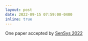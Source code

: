 ```yaml
---
layout: post
date: 2022-09-15 07:59:00-0400
inline: true
---
```


One paper accepted by <a href="https://sensys.acm.org/2022/" target="_blank" rel="noopener noreferrer"> SenSys 2022</a>